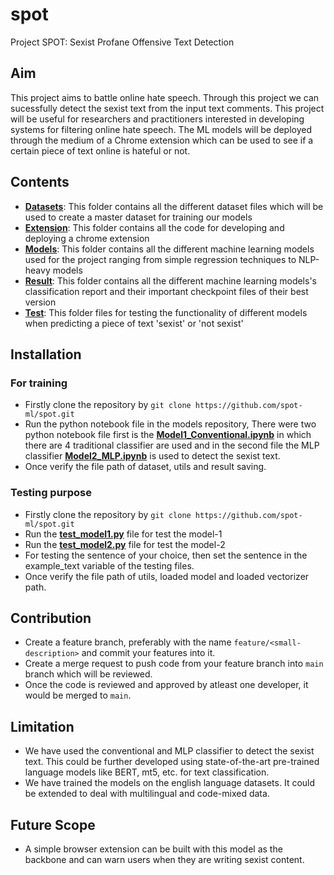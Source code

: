 # spot

Project SPOT: Sexist Profane Offensive Text Detection

## Aim

This project aims to battle online hate speech. Through this project we can sucessfully detect the sexist text from the input text comments. This project will be useful for researchers and practitioners interested in developing systems for filtering online hate speech. The ML models will be deployed through the medium of a Chrome extension which can be used to see if a certain piece of text online is hateful or not.

## Contents

- **[Datasets](./datasets/)**: This folder contains all the different dataset files which will be used to create a master dataset for training our models
- **[Extension](./extension/)**: This folder contains all the code for developing and deploying a chrome extension
- **[Models](./models/)**: This folder contains all the different machine learning models used for the project ranging from simple regression techniques to NLP-heavy models
- **[Result](./result/)**: This folder contains all the different machine learning models's classification report and their important checkpoint files of their best version
- **[Test](./test/)**: This folder files for testing the functionality of different models when predicting a piece of text 'sexist' or 'not sexist'

## Installation
### For training 
- Firstly clone the repository by `git clone https://github.com/spot-ml/spot.git`
- Run the python notebook file in the models repository, There were two python notebook file first is the **[Model1_Conventional.ipynb](./models/)** in which there are 4 traditional classifier are used and in the second file the MLP classifier **[Model2_MLP.ipynb](./models/)** is used to detect the sexist text.
- Once verify the file path of dataset, utils and result saving.

### Testing purpose
- Firstly clone the repository by `git clone https://github.com/spot-ml/spot.git`
- Run the **[test_model1.py](./test/)** file for test the model-1
- Run the **[test_model2.py](./test/)** file for test the model-2
- For testing the sentence of your choice, then set the sentence in the example_text variable of the testing files.
- Once verify the file path of utils, loaded model and loaded vectorizer path.

## Contribution 
- Create a feature branch, preferably with the name `feature/<small-description>` and commit your features into it.
- Create a merge request to push code from your feature branch into `main` branch which will be reviewed.
- Once the code is reviewed and approved by atleast one developer, it would be merged to `main`.

## Limitation
- We have used the conventional and MLP classifier to detect the sexist text. This could be further developed using state-of-the-art pre-trained language models like BERT, mt5, etc. for text classification.
- We have trained the models on the english language datasets. It could be extended to deal with multilingual and code-mixed data.

## Future Scope
- A simple browser extension can be built with this model as the backbone and can warn users when they are writing sexist content.

